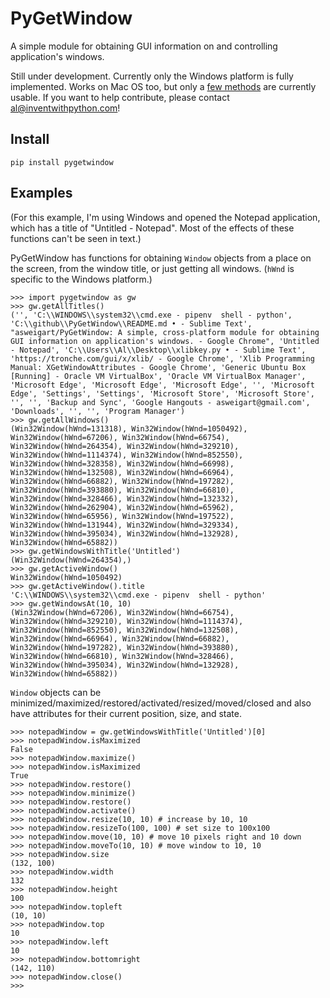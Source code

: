 PyGetWindow
===========

A simple module for obtaining GUI information on and controlling application's windows.


Still under development. Currently only the Windows platform is fully implemented. Works on Mac OS too, but only a [few methods](src/pygetwindow/_pygetwindow_macos.py) are currently usable. If you want to help contribute, please contact al@inventwithpython.com!


Install
-------

    pip install pygetwindow


Examples
--------

(For this example, I'm using Windows and opened the Notepad application, which has a title of "Untitled - Notepad". Most of the effects of these functions can't be seen in text.)

PyGetWindow has functions for obtaining ``Window`` objects from a place on the screen, from the window title, or just getting all windows. (``hWnd`` is specific to the Windows platform.)

    >>> import pygetwindow as gw
    >>> gw.getAllTitles()
    ('', 'C:\\WINDOWS\\system32\\cmd.exe - pipenv  shell - python', 'C:\\github\\PyGetWindow\\README.md • - Sublime Text', "asweigart/PyGetWindow: A simple, cross-platform module for obtaining GUI information on application's windows. - Google Chrome", 'Untitled - Notepad', 'C:\\Users\\Al\\Desktop\\xlibkey.py • - Sublime Text', 'https://tronche.com/gui/x/xlib/ - Google Chrome', 'Xlib Programming Manual: XGetWindowAttributes - Google Chrome', 'Generic Ubuntu Box [Running] - Oracle VM VirtualBox', 'Oracle VM VirtualBox Manager', 'Microsoft Edge', 'Microsoft Edge', 'Microsoft Edge', '', 'Microsoft Edge', 'Settings', 'Settings', 'Microsoft Store', 'Microsoft Store', '', '', 'Backup and Sync', 'Google Hangouts - asweigart@gmail.com', 'Downloads', '', '', 'Program Manager')
    >>> gw.getAllWindows()
    (Win32Window(hWnd=131318), Win32Window(hWnd=1050492), Win32Window(hWnd=67206), Win32Window(hWnd=66754), Win32Window(hWnd=264354), Win32Window(hWnd=329210), Win32Window(hWnd=1114374), Win32Window(hWnd=852550), Win32Window(hWnd=328358), Win32Window(hWnd=66998), Win32Window(hWnd=132508), Win32Window(hWnd=66964), Win32Window(hWnd=66882), Win32Window(hWnd=197282), Win32Window(hWnd=393880), Win32Window(hWnd=66810), Win32Window(hWnd=328466), Win32Window(hWnd=132332), Win32Window(hWnd=262904), Win32Window(hWnd=65962), Win32Window(hWnd=65956), Win32Window(hWnd=197522), Win32Window(hWnd=131944), Win32Window(hWnd=329334), Win32Window(hWnd=395034), Win32Window(hWnd=132928), Win32Window(hWnd=65882))
    >>> gw.getWindowsWithTitle('Untitled')
    (Win32Window(hWnd=264354),)
    >>> gw.getActiveWindow()
    Win32Window(hWnd=1050492)
    >>> gw.getActiveWindow().title
    'C:\\WINDOWS\\system32\\cmd.exe - pipenv  shell - python'
    >>> gw.getWindowsAt(10, 10)
    (Win32Window(hWnd=67206), Win32Window(hWnd=66754), Win32Window(hWnd=329210), Win32Window(hWnd=1114374), Win32Window(hWnd=852550), Win32Window(hWnd=132508), Win32Window(hWnd=66964), Win32Window(hWnd=66882), Win32Window(hWnd=197282), Win32Window(hWnd=393880), Win32Window(hWnd=66810), Win32Window(hWnd=328466), Win32Window(hWnd=395034), Win32Window(hWnd=132928), Win32Window(hWnd=65882))


``Window`` objects can be minimized/maximized/restored/activated/resized/moved/closed and also have attributes for their current position, size, and state.

    >>> notepadWindow = gw.getWindowsWithTitle('Untitled')[0]
    >>> notepadWindow.isMaximized
    False
    >>> notepadWindow.maximize()
    >>> notepadWindow.isMaximized
    True
    >>> notepadWindow.restore()
    >>> notepadWindow.minimize()
    >>> notepadWindow.restore()
    >>> notepadWindow.activate()
    >>> notepadWindow.resize(10, 10) # increase by 10, 10
    >>> notepadWindow.resizeTo(100, 100) # set size to 100x100
    >>> notepadWindow.move(10, 10) # move 10 pixels right and 10 down
    >>> notepadWindow.moveTo(10, 10) # move window to 10, 10
    >>> notepadWindow.size
    (132, 100)
    >>> notepadWindow.width
    132
    >>> notepadWindow.height
    100
    >>> notepadWindow.topleft
    (10, 10)
    >>> notepadWindow.top
    10
    >>> notepadWindow.left
    10
    >>> notepadWindow.bottomright
    (142, 110)
    >>> notepadWindow.close()
    >>>
